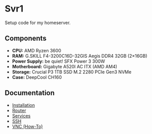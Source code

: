 # Svr1

Setup code for my homeserver.

## Components

- **CPU:** AMD Ryzen 3600
- **RAM:** G.SKILL F4-3200C16D-32GIS Aegis DDR4 32GB (2×16GB)
- **Power Supply:** be quiet! SFX Power 3 300W
- **Motherboard:** Gigabyte A520I AC ITX (AMD AM4)
- **Storage:** Crucial P3 1TB SSD M.2 2280 PCIe Gen3 NVMe
- **Case:** DeepCool CH160

## Documentation

- [Installation](docs/installation.md)
- [Router](docs/router.md)
- [Services](docs/services.md)
- [SSH](docs/ssh.md)
- [VNC (How-To)](docs/howto/vnc.md)